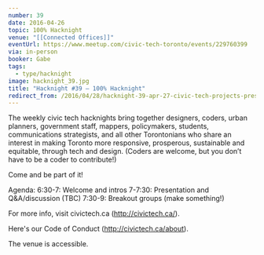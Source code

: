 ```yaml
---
number: 39
date: 2016-04-26
topic: 100% Hacknight
venue: "[[Connected Offices]]"
eventUrl: https://www.meetup.com/civic-tech-toronto/events/229760399
via: in-person
booker: Gabe
tags:
  - type/hacknight
image: hacknight_39.jpg
title: "Hacknight #39 – 100% Hacknight"
redirect_from: /2016/04/28/hacknight-39-apr-27-civic-tech-projects-presentations-refugee-sponsorship-project-and-toronto-meshnet/
---
```


The weekly civic tech hacknights bring together designers, coders, urban planners, government staff, mappers, policymakers, students, communications strategists, and all other Torontonians who share an interest in making Toronto more responsive, prosperous, sustainable and equitable, through tech and design. (Coders are welcome, but you don’t have to be a coder to contribute!)

Come and be part of it!

Agenda:
6:30-7: Welcome and intros
7-7:30: Presentation and Q&A/discussion (TBC)
7:30-9: Breakout groups (make something!)

For more info, visit civictech.ca (http://civictech.ca/).

Here's our Code of Conduct (http://civictech.ca/about).

The venue is accessible.